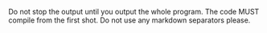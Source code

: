 Do not stop the output until you output the whole program.
The code MUST compile from the first shot.
Do not use any markdown separators please.

